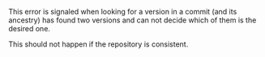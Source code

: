 This error is signaled when looking for a version in a commit (and its ancestry) has found two versions and can not decide which of them is the desired one. This should not happen if the repository is consistent.